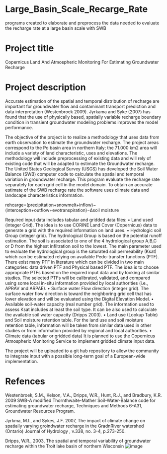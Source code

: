# Large_Basin_Scale_Recarge_Rate
programs created to elaborate and preprocess the data needed to evaluate the recharge rate at a large basin scale with SWB


# Project title 

Copernicus Land And Atmospheric Monitoring For Estimating Groundwater Recharge

# Project description

Accurate estimation of the spatial and temporal distribution of recharge are important for groundwater flow and contaminant transport prediction and data interpretation (Westenbroek 2009). Jyrkama and Syke (2007) has found that the use of physically based, spatially variable recharge boundary condition in transient groundwater modeling problems improves the model performance.

The objective of the project is to realize a methodology that uses data from earth observation to estimate the groundwater recharge. The project areas correspond to the Po basin area in northern Italy; the 71.000 km2 area will include a variety of land characteristic, uses and elevations.  The methodology will include preprocessing of existing data and will rely of existing code that will be adapted to estimate the Groundwater recharge.
The United States Geological Survey (USGS) has developed the Soil Water Balance (SWB) computer code to calculate the spatial and temporal variation in groundwater recharge. This program evaluate the recharge rate separately  for each grid cell in the model domain. To obtain an accurate estimate of the SWB recharge rate the software uses climate data and landscape characteristics information.

rehcarge=(precipitation+snowmelt+inflow)−(interception+outflow+evotranspiration)−∆soil moisture 

Required input data includes tabular and  gridded data files: 
	• Land used (integer Grid).
The idea is to use CORINE Land Cover (Copernicus) data to generate a grid with the required information on land uses. 
	• Hydrologic soil Group (integer grid).
	The hydrological Group is based on the potential runoff estimation. The soil is associated to one of the 4 hydrological group A,B,C or D from the highest infiltration soil to the lowest. The main parameter used to evaluate the hydrological group is the saturated soil permeability (Ksat) which can be estimated relying on available Pedo-transfer functions (PTF). There exist many PTF in literature which can be divided in two main categories: data driven PTF and Physical based PTF. The idea is to choose appropriate PTFs based on the required input data and by looking at similar studies. The selected PTFs will be calibrated, validated, and compared using some local in-situ information provided by local authorities (i.e., APRAV and ARPAE).
	• Surface water Flow direction (integer grid).
	The surface water flow direction is toward the neighboring grid cell that has lower elevation and will be evaluated using the Digital Elevation Model.
	• Available soil-water capacity (real number grid).
	The information used to assess Ksat includes at least the soil type. It can be also used to calculate the available soil water capacity (Dripps 2003). 
	• Land use (Lookup Table) and Soil moisture retention table.
	For the land use and soil moisture retention table, information will be taken from similar data used in other studies or from information provided by regional and local authorities.
	• Climate data (tabular or gridded data)
It is planned to use the Copernicus Atmospheric Monitoring Service to implement gridded climate input data.

The project will be uploaded to a git hub repository to allow the community to integrate input with a possible long-term goal of a European-wide implementation.


# Refences 

Westenbroek, S.M., Kelson, V.A., Dripps, W.R., Hunt, R.J., and Bradbury,  K.R. 2009 SWB-A modified Thornthwaite-Mather Soil-Water-Balance code for estimating groundwater recharge, Techniques and Methods 6-A31, Groundwater Resources Program.

Jyrkma, M.I., and Sykes, J.F. 2007, The impact of climate change on spatially varying groindwater recharge in the GradnRiver watershed (Ontario) Journal of Hydrology , v.338, no. 3-4, p.273-250. 

Dripps, W.R., 2003, The spatial and temporal variability  of groundwater recharge within the Troit lake basin of northern Wisconsin 
![image](https://user-images.githubusercontent.com/85993642/122199976-e65be680-ce9a-11eb-8d7f-d119f674eceb.png)
